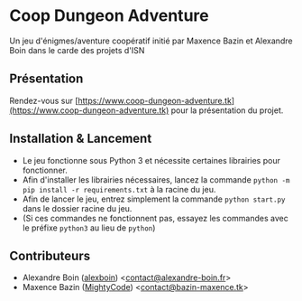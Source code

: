 Coop Dungeon Adventure
======================
Un jeu d'énigmes/aventure coopératif initié par Maxence Bazin et Alexandre Boin dans le carde des projets d'ISN

Présentation
------------
Rendez-vous sur [https://www.coop-dungeon-adventure.tk](https://www.coop-dungeon-adventure.tk) pour la présentation du projet.

Installation & Lancement
------------------------
* Le jeu fonctionne sous Python 3 et nécessite certaines librairies pour fonctionner.
* Afin d'installer les librairies nécessaires, lancez la commande `python -m pip install -r requirements.txt` à la racine du jeu.
* Afin de lancer le jeu, entrez simplement la commande `python start.py` dans le dossier racine du jeu.
* (Si ces commandes ne fonctionnent pas, essayez les commandes avec le préfixe `python3` au lieu de `python`) 

Contributeurs
--------------
- Alexandre Boin ([alexboin](https://github.com/alexboin/)) 
<<contact@alexandre-boin.fr>>
- Maxence Bazin ([MightyCode](https://github.com/MightyCode/)) 
<<contact@bazin-maxence.tk>>
